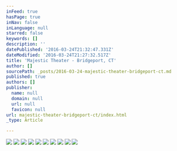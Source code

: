```yaml
---
inFeed: true
hasPage: true
inNav: false
inLanguage: null
starred: false
keywords: []
description: ''
datePublished: '2016-03-24T21:32:47.331Z'
dateModified: '2016-03-24T21:27:32.517Z'
title: 'Majestic Theater - Bridgeport, CT'
author: []
sourcePath: _posts/2016-03-24-majestic-theater-bridgeport-ct.md
published: true
authors: []
publisher:
  name: null
  domain: null
  url: null
  favicon: null
url: majestic-theater-bridgeport-ct/index.html
_type: Article

---
```

![](https://s3-us-west-2.amazonaws.com/the-grid-img/p/06872eeb8aba3bdd8a2f42f9a8e54bb47e2ffa45.jpg)
![](https://s3-us-west-2.amazonaws.com/the-grid-img/p/a566446ce1219a714129dcf3c8bc540834500393.jpg)
![](https://s3-us-west-2.amazonaws.com/the-grid-img/p/9a5257dee19c1622ad1ba5f6f753065b2cd68b13.jpg)
![](https://the-grid-user-content.s3-us-west-2.amazonaws.com/67ce22e1-499b-4639-a9aa-363e3e36b42e.jpg)
![](https://s3-us-west-2.amazonaws.com/the-grid-img/p/bf85545d33996d0a1c9f092a2bd74ecf5f9da1e2.jpg)
![](https://s3-us-west-2.amazonaws.com/the-grid-img/p/14f8a052d73da4bceb75f82a4d89bbaff30df645.jpg)
![](https://s3-us-west-2.amazonaws.com/the-grid-img/p/fa9457accb5789052151284a726d11b6f6f7ac5d.jpg)
![](https://s3-us-west-2.amazonaws.com/the-grid-img/p/c322fb1171fccfbd8cfecce2213809a5034d4d98.jpg)
![](https://s3-us-west-2.amazonaws.com/the-grid-img/p/d85feca847b0956cc8bfa45e596265fcf6341b8a.jpg)
![](https://s3-us-west-2.amazonaws.com/the-grid-img/p/a4c6d259be6f6045b53b150f90c1731ac81489ba.jpg)